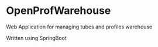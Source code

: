 # OpenProfWarehouse

Web Application for managing tubes and profiles warehouse

Written using SpringBoot
